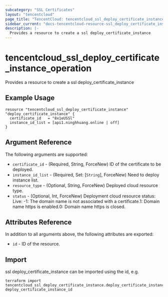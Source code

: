 ```yaml
---
subcategory: "SSL Certificates"
layout: "tencentcloud"
page_title: "TencentCloud: tencentcloud_ssl_deploy_certificate_instance_operation"
sidebar_current: "docs-tencentcloud-resource-ssl_deploy_certificate_instance_operation"
description: |-
  Provides a resource to create a ssl deploy_certificate_instance
---
```


# tencentcloud_ssl_deploy_certificate_instance_operation

Provides a resource to create a ssl deploy_certificate_instance

## Example Usage

```hcl
resource "tencentcloud_ssl_deploy_certificate_instance" "deploy_certificate_instance" {
  certificate_id   = "8x1eUSSl"
  instance_id_list = [api1.ninghhuang.online | off]
}
```

## Argument Reference

The following arguments are supported:

* `certificate_id` - (Required, String, ForceNew) ID of the certificate to be deployed.
* `instance_id_list` - (Required, Set: [`String`], ForceNew) Need to deploy instance list.
* `resource_type` - (Optional, String, ForceNew) Deployed cloud resource type.
* `status` - (Optional, Int, ForceNew) Deployment cloud resource status: Live: -1: The domain name is not associated with a certificate.1:  Domain name https is enabled.0:  Domain name https is closed.

## Attributes Reference

In addition to all arguments above, the following attributes are exported:

* `id` - ID of the resource.



## Import

ssl deploy_certificate_instance can be imported using the id, e.g.

```
terraform import tencentcloud_ssl_deploy_certificate_instance.deploy_certificate_instance deploy_certificate_instance_id
```

